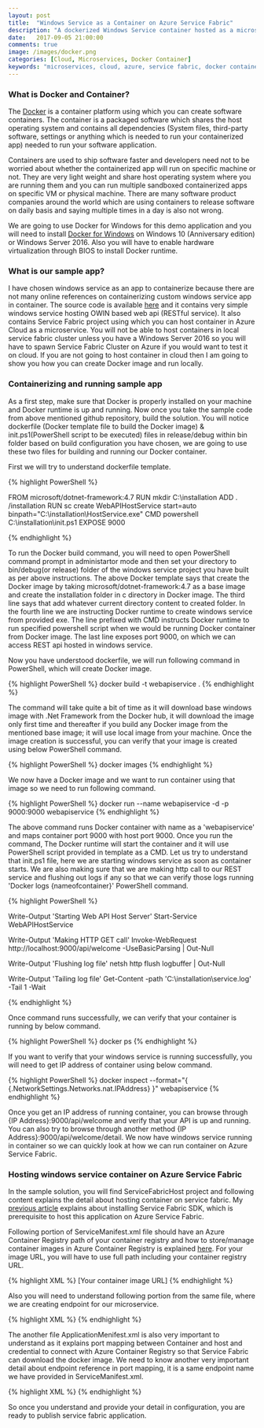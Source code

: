 ```yaml
---
layout: post
title:  "Windows Service as a Container on Azure Service Fabric"
description: "A dockerized Windows Service container hosted as a microservice on Azure Service Fabric"
date:   2017-09-05 21:00:00
comments: true
image: /images/docker.png
categories: [Cloud, Microservices, Docker Container]
keywords: "microservices, cloud, azure, service fabric, docker container, windows service"
---
```

<h3>What is Docker and Container?</h3>

The [Docker][dockerlink] is a container platform using which you can create software containers. The container is a packaged software which shares the host operating system and contains all dependencies (System files, third-party software, settings or anything which is needed to run your containerized app) needed to run your software application.

Containers are used to ship software faster and developers need not to be worried about whether the containerized app will run on specific machine or not. They are very light weight and share host operating system where you are running them and you can run multiple sandboxed containerized apps on specific VM or physical machine. There are many software product companies around the world which are using containers to release software on daily basis and saying multiple times in a day is also not wrong. 

We are going to use Docker for Windows for this demo application and you will need to install [Docker for Windows][dockerforwindows] on Windows 10 (Anniversary edition) or Windows Server 2016. Also you will have to enable hardware virtualization through BIOS to install Docker runtime. 

<h3>What is our sample app?</h3>

I have chosen windows service as an app to containerize because there are not many online references on containerizing custom windows service app in container. The source code is available [here][githublink] and it contains very simple windows service hosting OWIN based web api (RESTful service). It also contains Service Fabric project using which you can host container in Azure Cloud as a microservice. You will not be able to host containers in local service fabric cluster unless you have a Windows Server 2016 so you will have to spawn Service Fabric Cluster on Azure if you would want to test it on cloud. If you are not going to host container in cloud then I am going to show you how you can create Docker image and run locally.

<h3>Containerizing and running sample app</h3>

As a first step, make sure that Docker is properly installed on your machine and Docker runtime is up and running. Now once you take the sample code from above mentioned github repository, build the solution. You will notice dockerfile (Docker template file to build the Docker image) & init.ps1(PowerShell script to be executed) files in release/debug within bin folder based on build configuration you have chosen, we are going to use these two files for building and running our Docker container.

First we will try to understand dockerfile template.

{% highlight PowerShell %}

FROM microsoft/dotnet-framework:4.7
RUN mkdir C:\installation
ADD . /installation
RUN sc create WebAPIHostService start=auto binpath="C:\installation\HostService.exe"
CMD powershell C:\installation\init.ps1
EXPOSE 9000

{% endhighlight %}

To run the Docker build command, you will need to open PowerShell command prompt in administartor mode and then set your directory to bin/debug(or release) folder of the windows service project you have built as per above instructions. The above Docker template says that create the Docker image by taking microsoft/dotnet-framework:4.7 as a base image and create the installation folder in c directory in Docker image. The third line says that add whatever current directory content to created folder. In the fourth line we are instructing Docker runtime to create windows service from provided exe. The line prefixed with CMD instructs Docker runtime to run specified powershell script when we would be running Docker container from Docker image. The last line exposes port 9000, on which we can access REST api hosted in windows service.

Now you have understood dockerfile, we will run following command in PowerShell, which will create Docker image.

{% highlight PowerShell %}
docker build -t webapiservice .
{% endhighlight %}

The command will take quite a bit of time as it will download base windows image with .Net Framework from the Docker hub, it will download the image only first time and thereafter if you build any Docker image from the mentioned base image; it will use local image from your machine. Once the image creation is successful, you can verify that your image is created using below PowerShell command.

{% highlight PowerShell %}
docker images
{% endhighlight %}

We now have a Docker image and we want to run container using that image so we need to run following command.

{% highlight PowerShell %}
docker run --name webapiservice -d -p 9000:9000 webapiservice
{% endhighlight %}

The above command runs Docker container with name as a 'webapiservice' and maps container port 9000 with host port 9000. Once you run the command, The Docker runtime will start the container and it will use PowerShell script provided in template as a CMD. Let us try to understand that init.ps1 file, here we are starting windows service as soon as container starts. We are also making sure that we are making http call to our REST service and flushing out logs if any so that we can verify those logs running 'Docker logs {nameofcontainer}' PowerShell command.

{% highlight PowerShell %}

Write-Output 'Starting Web API Host Server'
Start-Service WebAPIHostService
    
Write-Output 'Making HTTP GET call'
Invoke-WebRequest http://localhost:9000/api/welcome -UseBasicParsing | Out-Null

Write-Output 'Flushing log file'
netsh http flush logbuffer | Out-Null

Write-Output 'Tailing log file'
Get-Content -path 'C:\installation\service.log' -Tail 1 -Wait

{% endhighlight %}

Once command runs successfully, we can verify that your container is running by below command.

{% highlight PowerShell %}
docker ps
{% endhighlight %}

If you want to verify that your windows service is running successfully, you will need to get IP address of container using below command.

{% highlight PowerShell %}
docker inspect --format="{ {.NetworkSettings.Networks.nat.IPAddress} }" webapiservice
{% endhighlight %}

Once you get an IP address of running container, you can browse through {IP Address}:9000/api/welcome and verify that your API is up and running. You can also try to browse through another method {IP Address}:9000/api/welcome/detail. We now have windows service running in container so we can quickly look at how we can run container on Azure Service Fabric.

<h3>Hosting windows service container on Azure Service Fabric</h3>

In the sample solution, you will find ServiceFabricHost project and following content explains the detail about hosting container on service fabric. My [previous article][previousarticle] explains about installing Service Fabric SDK, which is prerequisite to host this application on Azure Service Fabric.

Following portion of ServiceManifest.xml file should have an Azure Container Registry path of your container registry and how to store/manage container images in Azure Container Registry is explained [here][containerregistry]. For your image URL, you will have to use full path including your container registry URL.

{% highlight XML %}
<EntryPoint>
    <!-- Follow this link for more information about deploying Windows containers to Service Fabric: https://aka.ms/sfguestcontainers -->
    <ContainerHost>
        <ImageName>[Your container image URL]</ImageName>
    </ContainerHost>
</EntryPoint>
{% endhighlight %}

Also you will need to understand following portion from the same file, where we are creating endpoint for our microservice.

{% highlight XML %}
<Resources>
    <Endpoints>
       <!-- This endpoint is used by the communication listener to obtain the port on which to 
            listen. Please note that if your service is partitioned, this port is shared with 
            replicas of different partitions that are placed in your code. -->
       <Endpoint Name="WebAPIHostServiceTypeEndpoint" Protocol="http" Port="9000" />
    </Endpoints>
</Resources>
{% endhighlight %}

The another file ApplicationMenifest.xml is also very important to understand as it explains port mapping between Container and host and credential to connect with Azure Container Registry so that Service Fabric can download the docker image. We need to know another very important detail about endpoint reference in port mapping, it is a same endpoint name we have provided in ServiceManifest.xml.

{% highlight XML %}
<ServiceManifestImport>
    <ServiceManifestRef ServiceManifestName="WebAPIHostServicePkg" ServiceManifestVersion="1.0.0" />
    <ConfigOverrides />
    <Policies>
        <ContainerHostPolicies CodePackageRef="Code">
            <RepositoryCredentials AccountName="[Your Container Registry Account Name]" Password="[Container Registry Account Password]" Email="[You email address associated with Azure account]" PasswordEncrypted="false"/>
            <PortBinding ContainerPort="9000" EndpointRef="WebAPIHostServiceTypeEndpoint"/>
        </ContainerHostPolicies>
    </Policies>
</ServiceManifestImport>
{% endhighlight %}

So once you understand and provide your detail in configuration, you are ready to publish service fabric application.

[dockerlink]: https://www.docker.com/what-docker
[dockerforwindows]: https://store.docker.com/editions/community/docker-ce-desktop-windows
[githublink]: https://github.com/prajapatin/WindowsServiceContainerOnASF
[previousarticle]: /blog/2017/signalr-based-app-on-service-fabric/
[containerregistry]: https://docs.microsoft.com/en-us/azure/container-registry/container-registry-get-started-docker-cli
